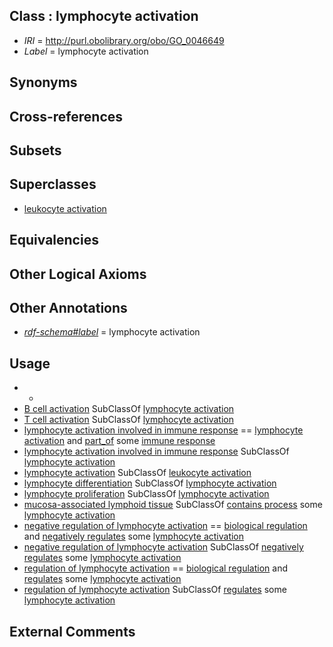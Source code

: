 
## Class : lymphocyte activation

 * *IRI* = http://purl.obolibrary.org/obo/GO_0046649
 * *Label* = lymphocyte activation

## Synonyms


## Cross-references


## Subsets


## Superclasses

 * [leukocyte activation](../../GO/21/GO_0045321.md)

## Equivalencies


## Other Logical Axioms


## Other Annotations

 * *[rdf-schema#label](../../el/rdf-schema#label.md)* = lymphocyte activation

## Usage

 * -
 * [B cell activation](../../GO/13/GO_0042113.md) SubClassOf [lymphocyte activation](../../GO/49/GO_0046649.md)
 * [T cell activation](../../GO/10/GO_0042110.md) SubClassOf [lymphocyte activation](../../GO/49/GO_0046649.md)
 * [lymphocyte activation involved in immune response](../../GO/85/GO_0002285.md) == [lymphocyte activation](../../GO/49/GO_0046649.md) and [part_of](../../BFO/50/BFO_0000050.md) some [immune response](../../GO/55/GO_0006955.md)
 * [lymphocyte activation involved in immune response](../../GO/85/GO_0002285.md) SubClassOf [lymphocyte activation](../../GO/49/GO_0046649.md)
 * [lymphocyte activation](../../GO/49/GO_0046649.md) SubClassOf [leukocyte activation](../../GO/21/GO_0045321.md)
 * [lymphocyte differentiation](../../GO/98/GO_0030098.md) SubClassOf [lymphocyte activation](../../GO/49/GO_0046649.md)
 * [lymphocyte proliferation](../../GO/51/GO_0046651.md) SubClassOf [lymphocyte activation](../../GO/49/GO_0046649.md)
 * [mucosa-associated lymphoid tissue](../../UBERON/61/UBERON_0001961.md) SubClassOf [contains process](../../BFO/67/BFO_0000067.md) some [lymphocyte activation](../../GO/49/GO_0046649.md)
 * [negative regulation of lymphocyte activation](../../GO/50/GO_0051250.md) == [biological regulation](../../GO/07/GO_0065007.md) and [negatively regulates](../../RO/12/RO_0002212.md) some [lymphocyte activation](../../GO/49/GO_0046649.md)
 * [negative regulation of lymphocyte activation](../../GO/50/GO_0051250.md) SubClassOf [negatively regulates](../../RO/12/RO_0002212.md) some [lymphocyte activation](../../GO/49/GO_0046649.md)
 * [regulation of lymphocyte activation](../../GO/49/GO_0051249.md) == [biological regulation](../../GO/07/GO_0065007.md) and [regulates](../../RO/11/RO_0002211.md) some [lymphocyte activation](../../GO/49/GO_0046649.md)
 * [regulation of lymphocyte activation](../../GO/49/GO_0051249.md) SubClassOf [regulates](../../RO/11/RO_0002211.md) some [lymphocyte activation](../../GO/49/GO_0046649.md)

## External Comments

